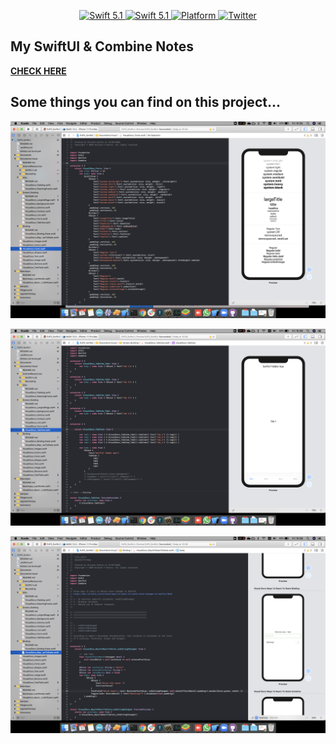 <p align="center">
   <a href="https://developer.apple.com/swift/">
      <img src="https://img.shields.io/badge/Swift-5.1-orange.svg?style=flat" alt="Swift 5.1">
   </a>
    <a href="https://developer.apple.com/swift/">
      <img src="https://img.shields.io/badge/Xcode-11.4-blue.svg" alt="Swift 5.1">
   </a>
   <a href="">
      <img src="https://img.shields.io/cocoapods/p/ValidatedPropertyKit.svg?style=flat" alt="Platform">
   </a>
   <a href="https://twitter.com/ricardo_psantos/">
      <img src="https://img.shields.io/badge/Twitter-@ricardo_psantos-blue.svg?style=flat" alt="Twitter">
   </a>
</p>

## My SwiftUI & Combine Notes

[__CHECK HERE__](https://github.com/ricardopsantos/RJPS_SwiftUI/blob/master/Documentation/MarkDown/NotesAndReferences.md)

## Some things you can find on this project...

![Preview](readme.images/image.1.png)

![Preview](readme.images/image.2.png)

![Preview](readme.images/image.3.png)
